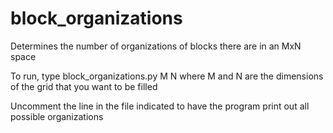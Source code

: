 block_organizations
===================

Determines the number of organizations of blocks there are in an MxN space

To run, type block_organizations.py M N
where M and N are the dimensions of the grid that you want to be filled

Uncomment the line in the file indicated to have the program print out all possible
organizations

